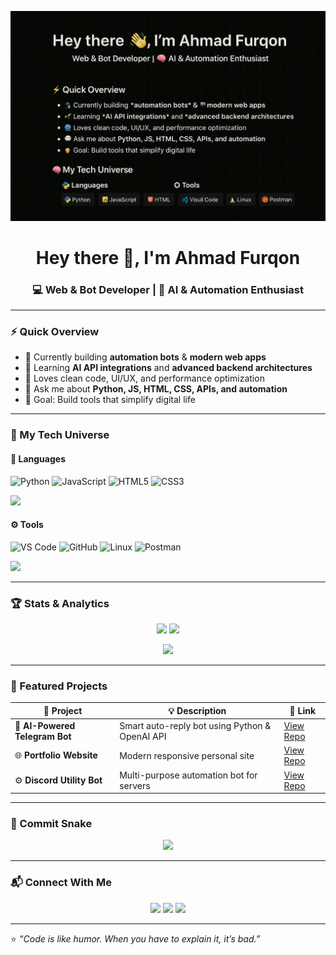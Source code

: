 <!-- HERO IMAGE -->
<p align="center">
  <img src="https://github.com/ftryhrd/ftryhrd/blob/main/banner.png" alt="banner" />
</p>

<h1 align="center">Hey there 👋, I'm Ahmad Furqon</h1>
<h3 align="center">💻 Web & Bot Developer | 🧠 AI & Automation Enthusiast</h3>

---

### ⚡ Quick Overview
- 🔭 Currently building **automation bots** & **modern web apps**
- 🌱 Learning **AI API integrations** and **advanced backend architectures**
- 🧩 Loves clean code, UI/UX, and performance optimization
- 💬 Ask me about **Python, JS, HTML, CSS, APIs, and automation**
- 🎯 Goal: Build tools that simplify digital life

---

### 🧠 My Tech Universe
#### 🧩 Languages
![Python](https://img.shields.io/badge/Python-FFD43B?style=for-the-badge&logo=python&logoColor=blue)
![JavaScript](https://img.shields.io/badge/JavaScript-323330?style=for-the-badge&logo=javascript)
![HTML5](https://img.shields.io/badge/HTML5-E34F26?style=for-the-badge&logo=html5&logoColor=white)
![CSS3](https://img.shields.io/badge/CSS3-1572B6?style=for-the-badge&logo=css3&logoColor=white)
<p align="left">
  <img src="https://skillicons.dev/icons?i=python,js,html,css,nodejs,react" />
</p>

#### ⚙️ Tools
![VS Code](https://img.shields.io/badge/VS%20Code-007ACC?style=for-the-badge&logo=visualstudiocode&logoColor=white)
![GitHub](https://img.shields.io/badge/GitHub-12100E?style=for-the-badge&logo=github&logoColor=white)
![Linux](https://img.shields.io/badge/Linux-FCC624?style=for-the-badge&logo=linux&logoColor=black)
![Postman](https://img.shields.io/badge/Postman-FF6C37?style=for-the-badge&logo=postman&logoColor=white)
  <p align="left">
  <img src="https://skillicons.dev/icons?i=git,github,vscode,linux,postman,docker" />
</p>

---

### 🏆 Stats & Analytics
<p align="center">
  <img src="https://github-readme-stats.vercel.app/api?username=ftryhrd&show_icons=true&theme=tokyonight&count_private=true" height="165" />
  <img src="https://github-readme-stats.vercel.app/api/top-langs/?username=ftryhrd&layout=compact&theme=tokyonight" height="165" />
</p>

<p align="center">
  <img src="https://github-readme-streak-stats.herokuapp.com/?user=ftryhrd&theme=tokyonight" height="165" />
</p>

---

### 💎 Featured Projects
| 🚀 Project | 💡 Description | 🔗 Link |
|-------------|----------------|---------|
| 🤖 **AI-Powered Telegram Bot** | Smart auto-reply bot using Python & OpenAI API | [View Repo](#) |
| 🌐 **Portfolio Website** | Modern responsive personal site | [View Repo](#) |
| ⚙️ **Discord Utility Bot** | Multi-purpose automation bot for servers | [View Repo](#) |

---

### 🐍 Commit Snake
<p align="center">
  <img src="https://raw.githubusercontent.com/ftryhrd/ftryhrd/output/github-contribution-grid-snake.svg" />
</p>

---

### 📬 Connect With Me
<p align="center">
  <a href="mailto:afurqonm@gmail.com"><img src="https://img.shields.io/badge/Email-D14836?style=for-the-badge&logo=gmail&logoColor=white" /></a>
  <a href="https://github.com/ftryhrd"><img src="https://img.shields.io/badge/GitHub-100000?style=for-the-badge&logo=github&logoColor=white" /></a>
  <a href="https://www.linkedin.com/in/ftryhrd"><img src="https://img.shields.io/badge/LinkedIn-0077B5?style=for-the-badge&logo=linkedin&logoColor=white" /></a>
</p>

---

⭐ *“Code is like humor. When you have to explain it, it’s bad.”*
